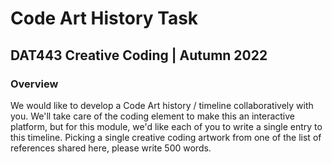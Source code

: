 # Code Art History Task
## DAT443 Creative Coding | Autumn 2022

### Overview
We would like to develop a Code Art history / timeline collaboratively with you. We'll take care of the coding element to make this an interactive platform, but for this module, we'd like each of you to write a single entry to this timeline. Picking a single creative coding artwork from one of the list of references shared here, please write 500 words.  

